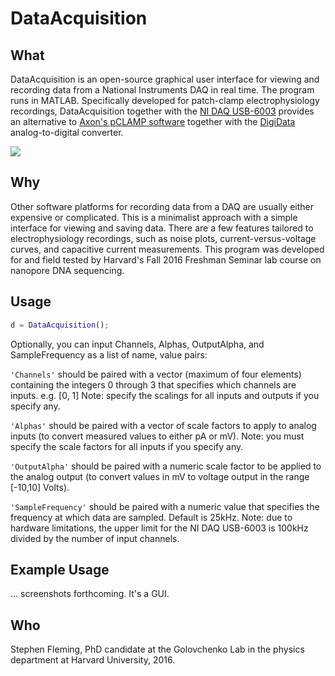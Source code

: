 DataAcquisition
=======

## What

DataAcquisition is an open-source graphical user interface for viewing and recording data from a National Instruments DAQ in real time.  The program runs in MATLAB.  Specifically developed for patch-clamp electrophysiology recordings, DataAcquisition together with the [NI DAQ USB-6003](http://www.ni.com/en-us/support/model.usb-6003.html) provides an alternative to [Axon's pCLAMP software](https://www.moleculardevices.com/systems/axon-conventional-patch-clamp/pclamp-11-software-suite) together with the [DigiData](https://www.moleculardevices.com/systems/conventional-patch-clamp/digidata-1550-digitizer) analog-to-digital converter.

![](http://s7d5.scene7.com/is/image/ni/04231404?$ni-card-md$)


## Why

Other software platforms for recording data from a DAQ are usually either expensive or complicated.  This is a minimalist approach with a simple interface for viewing and saving data.  There are a few features tailored to electrophysiology recordings, such as noise plots, current-versus-voltage curves, and capacitive current measurements.  This program was developed for and field tested by Harvard's Fall 2016 Freshman Seminar lab course on nanopore DNA sequencing.


## Usage

```matlab
d = DataAcquisition();
```

Optionally, you can input Channels, Alphas, OutputAlpha, and SampleFrequency as a list of name, value pairs:

```'Channels'``` should be paired with a vector (maximum of four elements) containing the integers 0 through 3 that specifies which channels are inputs. 
	e.g. [0, 1]
	Note: specify the scalings for all inputs and outputs if you specify any.

```'Alphas'``` should be paired with a vector of scale factors to apply to analog inputs (to convert measured values to either pA or mV).
	Note: you must specify the scale factors for all inputs if you specify any.
  
```'OutputAlpha'``` should be paired with a numeric scale factor to be applied to the analog output (to convert values in mV to voltage output in the range [-10,10] Volts).

```'SampleFrequency'``` should be paired with a numeric value that specifies the frequency at which data are sampled.  Default is 25kHz.
  Note: due to hardware limitations, the upper limit for the NI DAQ USB-6003 is 100kHz divided by the number of input channels.


## Example Usage

... screenshots forthcoming.  It's a GUI.


## Who

Stephen Fleming, PhD candidate at the Golovchenko Lab in the physics department at Harvard University, 2016.
